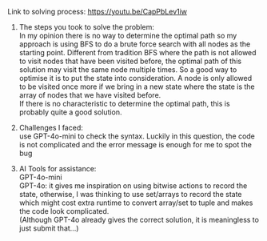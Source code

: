 Link to solving process: https://youtu.be/CapPbLev1iw
1) The steps you took to solve the problem:  
In my opinion there is no way to determine the optimal path so my approach is using BFS to do a brute force search with all nodes as the starting point. 
Different from tradition BFS where the path is not allowed to visit nodes that have been visited before, the optimal path of this solution may visit the same node multiple times. So a good way to optimise it is to put the state into consideration. A node is only allowed to be visited once more if we bring in a new state where the state is the array of nodes that we have visited before.  
If there is no characteristic to determine the optimal path, this is probably quite a good solution.

2) Challenges I faced:  
use GPT-4o-mini to check the syntax. Luckily in this question, the code is not complicated and the error message is enough for me to spot the bug

3) AI Tools for assistance:  
GPT-4o-mini  
GPT-4o: it gives me inspiration on using bitwise actions to record the state, otherwise, I was thinking to use set/arrays to record the state which might cost extra runtime to convert array/set to tuple and makes the code look complicated.  
(Although GPT-4o already gives the correct solution, it is meaningless to just submit that...) 